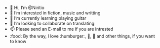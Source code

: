 - 👋 Hi, I’m @Niritio
- 👀 I’m interested in fiction, music and writting
- 🌱 I’m currently learning playing guitar
- 💞️ I’m looking to collaborate on translating
- 📫 Please send an E-mail to me if you are intrested
- :food: By the way, I love :humburger:, :pizza:, :sandwich: and other things, if you want to know
<!---
Niritio/Niritio is a ✨ special ✨ repository because its `README.md` (this file) appears on your GitHub profile.
You can click the Preview link to take a look at your changes.
--->
